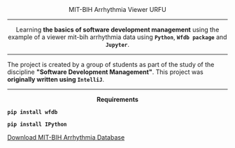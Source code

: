<div align="center">
MIT-BIH Arrhythmia Viewer URFU

---

Learning **the basics of software development management** using the example of a viewer mit-bih arrhythmia data using **`Python`**, **`Wfdb package`** and **`Jupyter`**.

---

</div>

The project is created by a group of students as part of the study of the discipline **"Software Development Management"**.
This project was **originally written using `IntelliJ`**.

---

<div align="center">

**Requirements**

</div>

**`pip install wfdb`**

**`pip install IPython`**

[Download MIT-BIH Arrhythmia Database](https://physionet.org/content/mitdb/1.0.0/)